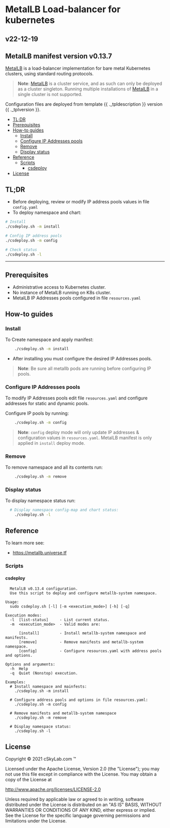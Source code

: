 # MetalLB Load-balancer for kubernetes<!-- omit in toc -->

## v22-12-19 <!-- omit in toc -->

## MetalLB manifest version v0.13.7 <!-- omit in toc -->

[MetalLB](https://metallb.universe.tf/) is a load-balancer implementation for bare metal Kubernetes clusters, using standard routing protocols.


> **Note**: [MetalLB](https://metallb.universe.tf/) is a cluster service, and as such can only be deployed as a cluster singleton. Running multiple installations of [MetalLB](https://metallb.universe.tf/) in a single cluster is not supported.

Configuration files are deployed from template {{ ._tpldescription }} version {{ ._tplversion }}.

- [TL;DR](#tldr)
- [Prerequisites](#prerequisites)
- [How-to guides](#how-to-guides)
  - [Install](#install)
  - [Configure IP Addresses pools](#configure-ip-addresses-pools)
  - [Remove](#remove)
  - [Display status](#display-status)
- [Reference](#reference)
  - [Scripts](#scripts)
    - [csdeploy](#csdeploy)
- [License](#license)

## TL;DR

- Before deploying, review or modify IP address pools values in file `config.yaml`
- To deploy namespace and chart:

```bash
# Install  
./csdeploy.sh -m install

# Config IP address pools
./csdeploy.sh -m config

# Check status
./csdeploy.sh -l
```

---

## Prerequisites

- Administrative access to Kubernetes cluster.
- No instance of MetalLB running on K8s cluster.
- MetalLB IP Addresses pools configured in file `resources.yaml`

## How-to guides

### Install

To Create namespace and apply manifest:

```bash
    ./csdeploy.sh -m install
```

- After installing you must configure the desired IP Addresses pools.

>**Note**: Be sure all metallb pods are running before configuring IP pools.

### Configure IP Addresses pools

To modify IP Addresses pools edit file `resources.yaml` and configure addresses for static and dynamic pools.

Configure IP pools by running:

```bash
    ./csdeploy.sh -m config
```

>**Note**: `config` deploy mode will only update IP addresses & configuration values in `resources.yaml`. MetalLB manifest is only applied in `install` deploy mode.

### Remove

To remove namespace and all its contents run:

```bash
    ./csdeploy.sh -m remove
```

### Display status

To display namespace status run:

```bash
  # Display namespace config-map and chart status:
    ./csdeploy.sh -l
```

## Reference

To learn more see:

- <https://metallb.universe.tf>

### Scripts

#### csdeploy

```console
  MetalLB v0.13.4 configuration.
  Use this script to deploy and configure metallb-system namespace.

Usage:
  sudo csdeploy.sh [-l] [-m <execution_mode>] [-h] [-q]

Execution modes:
  -l  [list-status]     - List current status.
  -m  <execution_mode>  - Valid modes are:

      [install]         - Install metallb-system namespace and manifests.
      [remove]          - Remove manifests and metallb-system namespace.
      [config]          - Configure resources.yaml with address pools and options.

Options and arguments:  
  -h  Help
  -q  Quiet (Nonstop) execution.

Examples:
  # Install namespace and mainfests:
    ./csdeploy.sh -m install

  # Configure address pools and options in file resources.yaml:
    ./csdeploy.sh -m config

  # Remove manifests and metallb-system namespace
    ./csdeploy.sh -m remove

  # Display namespace status:
    ./csdeploy.sh -l
```

## License

Copyright © 2021 cSkyLab.com ™

Licensed under the Apache License, Version 2.0 (the "License");
you may not use this file except in compliance with the License.
You may obtain a copy of the License at

http://www.apache.org/licenses/LICENSE-2.0

Unless required by applicable law or agreed to in writing, software
distributed under the License is distributed on an "AS IS" BASIS,
WITHOUT WARRANTIES OR CONDITIONS OF ANY KIND, either express or implied.
See the License for the specific language governing permissions and
limitations under the License.
